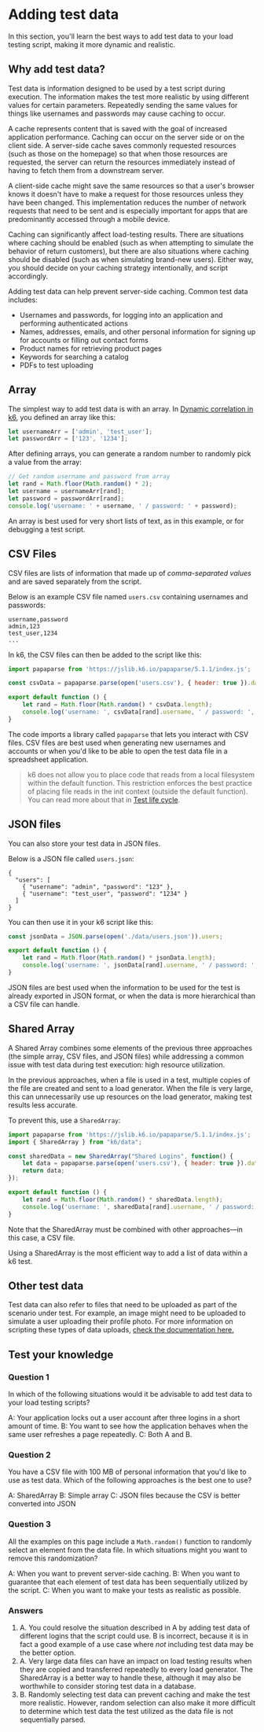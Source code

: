# Adding test data
In this section, you'll learn the best ways to add test data to your load testing script, making it more dynamic and realistic.

## Why add test data?

Test data is information designed to be used by a test script during execution. The information makes the test more realistic by using different values for certain parameters. Repeatedly sending the same values for things like usernames and passwords may cause caching to occur.

A cache represents content that is saved with the goal of increased application performance. Caching can occur on the server side or on the client side. A server-side cache saves commonly requested resources (such as those on the homepage) so that when those resources are requested, the server can return the resources immediately instead of having to fetch them from a downstream server.

A client-side cache might save the same resources so that a user's browser knows it doesn't have to make a request for those resources unless they have been changed. This implementation reduces the number of network requests that need to be sent and is especially important for apps that are predominantly accessed through a mobile device.

Caching can significantly affect load-testing results. There are situations where caching should be enabled (such as when attempting to simulate the behavior of return customers), but there are also situations where caching should be disabled (such as when simulating brand-new users). Either way, you should decide on your caching strategy intentionally, and script accordingly.

Adding test data can help prevent server-side caching. Common test data includes:
- Usernames and passwords, for logging into an application and performing authenticated actions
- Names, addresses, emails, and other personal information for signing up for accounts or filling out contact forms
- Product names for retrieving product pages
- Keywords for searching a catalog
- PDFs to test uploading

## Array

The simplest way to add test data is with an array. In [Dynamic correlation in k6](Dynamic-correlation-in-k6.md), you defined an array like this:

```js
let usernameArr = ['admin', 'test_user'];
let passwordArr = ['123', '1234'];
```

After defining arrays, you can generate a random number to randomly pick a value from the array:

```js
// Get random username and password from array
let rand = Math.floor(Math.random() * 2);
let username = usernameArr[rand];
let password = passwordArr[rand];
console.log('username: ' + username, ' / password: ' + password);
```

An array is best used for very short lists of text, as in this example, or for debugging a test script.

## CSV Files

CSV files are lists of information that made up of _comma-separated values_ and are saved separately from the script.

Below is an example CSV file named `users.csv` containing usernames and passwords:
```plain
username,password
admin,123
test_user,1234
...
```

In k6, the CSV files can then be added to the script like this:

```js
import papaparse from 'https://jslib.k6.io/papaparse/5.1.1/index.js';

const csvData = papaparse.parse(open('users.csv'), { header: true }).data;

export default function () {
    let rand = Math.floor(Math.random() * csvData.length);
    console.log('username: ', csvData[rand].username, ' / password: ', csvData[rand].password);
}
```

The code imports a library called `papaparse` that lets you interact with CSV files. CSV files are best used when generating new usernames and accounts or when you'd like to be able to open the test data file in a spreadsheet application.

> k6 does not allow you to place code that reads from a local filesystem within the default function. This restriction enforces the best practice of placing file reads in the init context (outside the default function). You can read more about that in [Test life cycle](https://k6.io/docs/using-k6/test-life-cycle/).

## JSON files

You can also store your test data in JSON files.

Below is a JSON file called `users.json`:

```plain
{
  "users": [
    { "username": "admin", "password": "123" },
    { "username": "test_user", "password": "1234" }
  ]
}
```

You can then use it in your k6 script like this:

```js
const jsonData = JSON.parse(open('./data/users.json')).users;

export default function () {
    let rand = Math.floor(Math.random() * jsonData.length);
    console.log('username: ', jsonData[rand].username, ' / password: ', jsonData[rand].password);
}
```

JSON files are best used when the information to be used for the test is already exported in JSON format, or when the data is more hierarchical than a CSV file can handle.

## Shared Array

A Shared Array combines some elements of the previous three approaches (the simple array, CSV files, and JSON files) while addressing a common issue with test data during test execution: high resource utilization.

In the previous approaches, when a file is used in a test, multiple copies of the file are created and sent to a load generator. When the file is very large, this can unnecessarily use up resources on the load generator, making test results less accurate.

To prevent this, use a `SharedArray`:

```js
import papaparse from 'https://jslib.k6.io/papaparse/5.1.1/index.js';
import { SharedArray } from "k6/data";

const sharedData = new SharedArray("Shared Logins", function() {
    let data = papaparse.parse(open('users.csv'), { header: true }).data;
    return data;
});

export default function () {
    let rand = Math.floor(Math.random() * sharedData.length);
    console.log('username: ', sharedData[rand].username, ' / password: ', sharedData[rand].password);
}
```

Note that the SharedArray must be combined with other approaches―in this case, a CSV file.

Using a SharedArray is the most efficient way to add a list of data within a k6 test.

## Other test data

Test data can also refer to files that need to be uploaded as part of the scenario under test. For example, an image might need to be uploaded to simulate a user uploading their profile photo. For more information on scripting these types of data uploads, [check the documentation here.](https://k6.io/docs/examples/data-uploads/)

## Test your knowledge

### Question 1

In which of the following situations would it be advisable to add test data to your load testing scripts?

A: Your application locks out a user account after three logins in a short amount of time.
B: You want to see how the application behaves when the same user refreshes a page repeatedly.
C: Both A and B.

### Question 2

You have a CSV file with 100 MB of personal information that you'd like to use as test data. Which of the following approaches is the best one to use?

A: SharedArray
B: Simple array
C: JSON files because the CSV is better converted into JSON

### Question 3

All the examples on this page include a `Math.random()` function to randomly select an element from the data file. In which situations might you want to remove this randomization?

A: When you want to prevent server-side caching.
B: When you want to guarantee that each element of test data has been sequentially utilized by the script.
C: When you want to make your tests as realistic as possible.

### Answers

1. A. You could resolve the situation described in A by adding test data of different logins that the script could use. B is incorrect, because it is in fact a good example of a use case where *not* including test data may be the better option.
2. A. Very large data files can have an impact on load testing results when they are copied and transferred repeatedly to every load generator. The SharedArray is a better way to handle these, although it may also be worthwhile to consider storing test data in a database.
3. B. Randomly selecting test data can prevent caching and make the test more realistic. However, random selection can also make it more difficult to determine which test data the test utilized as the data file is not sequentially parsed.
